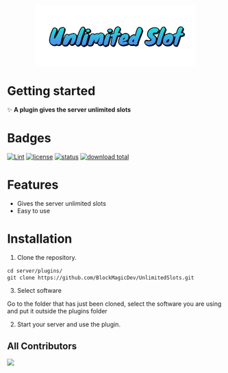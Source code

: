 <div align="center">
  <img src="assets/images/unlimitedslot.png" width="375px" />
</div>

# Getting started
✨ **A plugin gives the server unlimited slots**

# Badges

[![Lint](https://poggit.pmmp.io/ci.shield/BlockMagicDev/UnlimitedSlots/UnlimitedSlot)](https://poggit.pmmp.io/ci/BlockMagicDev/UnlimitedSlots/UnlimitedSlot)
[![license](https://img.shields.io/badge/license-GPL_3.0-blue.svg)](https://github.com/BlockMagicDev/UnlimitedSlots/blob/main/LICENSE)
[![status](https://img.shields.io/badge/status-active-brightgreen.svg)](#status)
[![download total](https://img.shields.io/github/downloads/BlockMagicDev/UnlimitedSlots/total)](#total)

# Features
- Gives the server unlimited slots
- Easy to use

# Installation

1. Clone the repository.
```
cd server/plugins/
git clone https://github.com/BlockMagicDev/UnlimitedSlots.git
```

3. Select software

Go to the folder that has just been cloned, select the software you are using and put it outside the plugins folder

2. Start your server and use the plugin.


## All Contributors
<a href="https://github.com/BlockMagicDev/UnlimitedSlots/graphs/contributors">
  <img src="https://contrib.rocks/image?repo=BlockMagicDev/UnlimitedSlots" />
</a>
